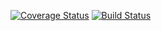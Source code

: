 [![Coverage Status](https://coveralls.io/repos/github/yarzin/rails_yarzin/badge.svg?branch=master)](https://coveralls.io/github/yarzin/rails_yarzin?branch=master)
[![Build Status](https://travis-ci.org/yarzin/rails_yarzin.svg?branch=master)](https://travis-ci.org/yarzin/rails_yarzin)